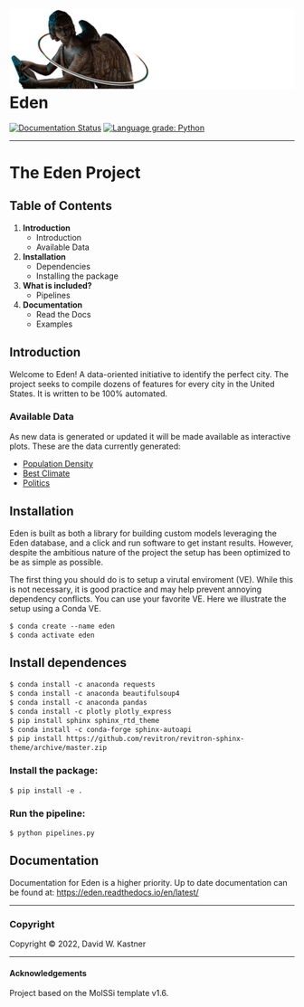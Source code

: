 ![Graphical Introduction to Eden](docs/_static/header.png)
Eden
==============================
[//]: # (Badges)
[![Documentation Status](https://readthedocs.org/projects/eden/badge/?version=latest)](https://eden.readthedocs.io/en/latest/?badge=latest)
[![Language grade: Python](https://img.shields.io/lgtm/grade/python/g/davidkastner/eden.svg?logo=lgtm&logoWidth=18)](https://lgtm.com/projects/g/davidkastner/eden/context:python)

---

# The Eden Project
## Table of Contents
1. **Introduction**
    * Introduction
    * Available Data
2. **Installation**
    * Dependencies
    * Installing the package
3. **What is included?**
    * Pipelines
4. **Documentation**
    * Read the Docs
    * Examples


## Introduction
Welcome to Eden! A data-oriented initiative to identify the perfect city. 
The project seeks to compile dozens of features for every city in the United States.
It is written to be 100% automated.

### Available Data
As new data is generated or updated it will be made available as interactive plots.
These are the data currently generated:

- [Population Density](https://htmlpreview.github.io/?https://github.com/davidkastner/eden/blob/main/eden/data/plots/density.html)
- [Best Climate]()
- [Politics]()


## Installation
Eden is built as both a library for building custom models leveraging the Eden database, 
and a click and run software to get instant results. 
However, despite the ambitious nature of the project the setup has been optimized to be as simple as possible.

The first thing you should do is to setup a virutal enviroment (VE). 
While this is not necessary, it is good practice and may help prevent annoying dependency conflicts. 
You can use your favorite VE. Here we illustrate the setup using a Conda VE.

```
$ conda create --name eden
$ conda activate eden
```

## Install dependences
```
$ conda install -c anaconda requests
$ conda install -c anaconda beautifulsoup4
$ conda install -c anaconda pandas
$ conda install -c plotly plotly_express
$ pip install sphinx sphinx_rtd_theme
$ conda install -c conda-forge sphinx-autoapi
$ pip install https://github.com/revitron/revitron-sphinx-theme/archive/master.zip
```

### Install the package:
```
$ pip install -e .
```

### Run the pipeline:
```
$ python pipelines.py
```

## Documentation
Documentation for Eden is a higher priority. Up to date documentation can be found at:
https://eden.readthedocs.io/en/latest/


---
### Copyright

Copyright © 2022, David W. Kastner

---
#### Acknowledgements
 
Project based on the MolSSi template v1.6.
